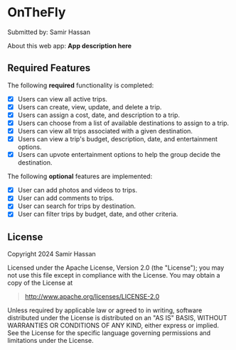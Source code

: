 # OnTheFly

Submitted by: Samir Hassan

About this web app: **App description here**

## Required Features

The following **required** functionality is completed:  
- [X] Users can view all active trips.
- [X] Users can create, view, update, and delete a trip.
- [X] Users can assign a cost, date, and description to a trip.
- [X] Users can choose from a list of available destinations to assign to a trip.
- [X] Users can view all trips associated with a given destination.
- [X] Users can view a trip's budget, description, date, and entertainment options.
- [X] Users can upvote entertainment options to help the group decide the destination.

The following **optional** features are implemented:
- [X] User can add photos and videos to trips.
- [X] User can add comments to trips.
- [X] User can search for trips by destination.
- [X] User can filter trips by budget, date, and other criteria.

## License

Copyright 2024 Samir Hassan

Licensed under the Apache License, Version 2.0 (the "License"); you may not use this file except in compliance with the License. You may obtain a copy of the License at

> http://www.apache.org/licenses/LICENSE-2.0

Unless required by applicable law or agreed to in writing, software distributed under the License is distributed on an "AS IS" BASIS, WITHOUT WARRANTIES OR CONDITIONS OF ANY KIND, either express or implied. See the License for the specific language governing permissions and limitations under the License.
